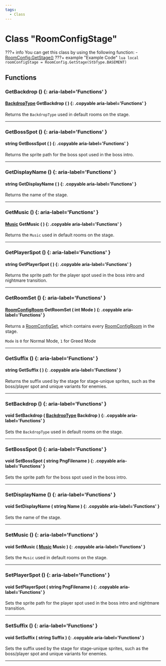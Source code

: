 ```yaml
---
tags:
  - Class
---
```

# Class "RoomConfigStage"

???+ info
    You can get this class by using the following function:
    - [RoomConfig.GetStage()](RoomConfig.md#getstage)
    ???+ example "Example Code"
        ```lua
        local roomConfigStage = RoomConfig.GetStage(StbType.BASEMENT)
        ```

## Functions

### GetBackdrop () {: aria-label='Functions' }
#### [BackdropType](https://wofsauge.github.io/IsaacDocs/rep/enums/BackdropType.html?h=backdrop) GetBackdrop ( ) {: .copyable aria-label='Functions' }
Returns the `BackdropType` used in default rooms on the stage.

___
### GetBossSpot () {: aria-label='Functions' }
#### string GetBossSpot ( ) {: .copyable aria-label='Functions' }
Returns the sprite path for the boss spot used in the boss intro.

___
### GetDisplayName () {: aria-label='Functions' }
#### string GetDisplayName ( ) {: .copyable aria-label='Functions' }
Returns the name of the stage.

___
### GetMusic () {: aria-label='Functions' }
#### [Music](https://wofsauge.github.io/IsaacDocs/rep/enums/Music.html?h=music) GetMusic ( ) {: .copyable aria-label='Functions' }
Returns the `Music` used in default rooms on the stage.

___
### GetPlayerSpot () {: aria-label='Functions' }
#### string GetPlayerSpot ( ) {: .copyable aria-label='Functions' }
Returns the sprite path for the player spot used in the boss intro and nightmare transition.

___
### GetRoomSet () {: aria-label='Functions' }
#### [RoomConfigRoom](https://wofsauge.github.io/IsaacDocs/rep/RoomConfig_Room.html) GetRoomSet ( int Mode ) {: .copyable aria-label='Functions' }
Returns a [RoomConfigSet](CcpContainer_RoomConfigSet.md), which contains every [RoomConfigRoom](https://wofsauge.github.io/IsaacDocs/rep/RoomConfig_Room.html) in the stage.

`Mode` is `0` for Normal Mode, `1` for Greed Mode
___
### GetSuffix () {: aria-label='Functions' }
#### string GetSuffix ( ) {: .copyable aria-label='Functions' }
Returns the suffix used by the stage for stage-unique sprites, such as the boss/player spot and unique variants for enemies.

___
### SetBackdrop () {: aria-label='Functions' }
#### void SetBackdrop ( [BackdropType](https://wofsauge.github.io/IsaacDocs/rep/enums/BackdropType.html?h=backdrop) Backdrop ) {: .copyable aria-label='Functions' }
Sets the `BackdropType` used in default rooms on the stage.

___
### SetBossSpot () {: aria-label='Functions' }
#### void SetBossSpot ( string PngFilename ) {: .copyable aria-label='Functions' }
Sets the sprite path for the boss spot used in the boss intro.

___
### SetDisplayName () {: aria-label='Functions' }
#### void SetDisplayName ( string Name ) {: .copyable aria-label='Functions' }
Sets the name of the stage.

___
### SetMusic () {: aria-label='Functions' }
#### void SetMusic ( [Music](https://wofsauge.github.io/IsaacDocs/rep/enums/Music.html?h=music) Music ) {: .copyable aria-label='Functions' }
Sets the `Music` used in default rooms on the stage.

___
### SetPlayerSpot () {: aria-label='Functions' }
#### void SetPlayerSpot ( string PngFilename ) {: .copyable aria-label='Functions' }
Sets the sprite path for the player spot used in the boss intro and nightmare transition.

___
### SetSuffix () {: aria-label='Functions' }
#### void SetSuffix ( string Suffix ) {: .copyable aria-label='Functions' }
Sets the suffix used by the stage for stage-unique sprites, such as the boss/player spot and unique variants for enemies.

___
